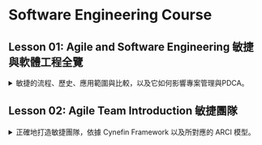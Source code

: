 # Software Engineering Course
## Lesson 01: Agile and Software Engineering 敏捷與軟體工程全覽
<details><summary>敏捷的流程、歷史、應用範圍與比較，以及它如何影響專案管理與PDCA。</summary>  
  
### Video 影片
+ [敏捷與軟體工程全覽](https://www.youtube.com/watch?v=HZEt8-idvVE)  
### Self-Training 自主訓練:  
+ [溫伯格的軟體管理學套書(全4卷)](https://www.books.com.tw/products/0010553999)  
  + [Quality Software Management](https://www.amazon.com/s?k=Quality+Software+Management+Weinberg)  
+ [從需求到設計：如何設計出客戶想要的產品](https://www.books.com.tw/products/0010767312)  
  + [Domain-Driven Design: Tackling Complexity in the Heart of Software 2003](https://www.amazon.com/Domain-Driven-Design-Tackling-Complexity-Software/dp/0321125215)  
+ [領域驅動設計：軟體核心複雜度的解決方法](https://www.books.com.tw/products/0010821330)  
  + [Exploring Requirements: Quality Before Design 2011](https://www.amazon.com/Exploring-Requirements-Quality-Before-Design/dp/0932633730)
  + [wiki 領域驅動設計](https://zh.wikipedia.org/zh-hk/%E9%A0%98%E5%9F%9F%E9%A9%85%E5%8B%95%E8%A8%AD%E8%A8%88)
</details>

## Lesson 02: Agile Team Introduction 敏捷團隊
<details><summary>正確地打造敏捷團隊，依據 Cynefin Framework 以及所對應的 ARCI 模型。</summary>  

### Video 影片
### Self-Training 自主訓練:  
+ [Agile Code Conduct 敏捷團隊行為守則](Material/CodeConduct.md)
+ [Peopleware：腦力密集產業的人才管理之道 2020](https://www.books.com.tw/products/0010872982)
  + [Peopleware: Productive Projects and Teams 2016](https://www.amazon.com/Peopleware-Productive-Projects-Teams-3rd/dp/0321934113)
+ [徹底坦率：一種有溫度而真誠的領導](https://www.books.com.tw/products/0010816772)  
  + [Radical Candor 2022](https://www.amazon.com/Radical-Candor-Scott-Hardcover-2022/dp/B09V5HVK3N/)  
+ [教練敏捷團隊：ScrumMaster、敏捷教練及專案經理轉型的最佳指南](https://www.books.com.tw/products/0010924356)  
  + [Coaching Agile Teams 2010](https://www.amazon.com/Coaching-Agile-Teams-ScrumMasters-Addison-Wesley/dp/0321637704)  
+ [職場裡為什麼不能有話直說？](https://www.books.com.tw/products/0010983701)  
  + [Klartext: Sagen, was Sache ist. Machen, was weiterbringt. 2015](https://www.amazon.com/Klartext/dp/3869366583)  
+ [解決問題， 先從理出盲點開始！](https://www.books.com.tw/products/E050154370)  
  + [プロの思考整理術 2021](https://www.amazon.co.jp/%E3%83%97%E3%83%AD%E3%81%AE%E6%80%9D%E8%80%83%E6%95%B4%E7%90%86%E8%A1%93-%E5%92%8C%E4%BB%81-%E9%81%94%E4%B9%9F/dp/4761275790)  
</details>
